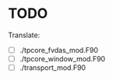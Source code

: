 # TODO

Translate:

- [ ] ./tpcore_fvdas_mod.F90
- [ ] ./tpcore_window_mod.F90
- [ ] ./transport_mod.F90

